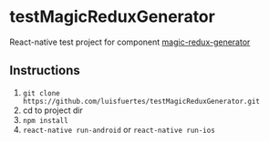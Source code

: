 # testMagicReduxGenerator

React-native test project for component [magic-redux-generator](https://github.com/luisfuertes/magic-redux-generator)

## Instructions
1. `git clone https://github.com/luisfuertes/testMagicReduxGenerator.git`  
2. cd to project dir
3. `npm install` 
4. `react-native run-android` or `react-native run-ios` 
